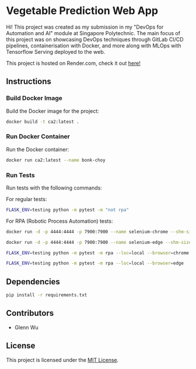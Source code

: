 # Vegetable Prediction Web App

Hi! This project was created as my submission in my "DevOps for Automation and AI" module at Singapore Polytechnic. The main focus of this project was on showcasing DevOps techniques through GitLab CI/CD pipelines, containerisation with Docker, and more along with MLOps with Tensorflow Serving deployed to the web. 

This project is hosted on Render.com, check it out [here!](https://devops-ca2.glennwu.com/)

## Instructions

### Build Docker Image
Build the Docker image for the project:

```bash
docker build -t ca2:latest .
```

### Run Docker Container
Run the Docker container:

```bash
docker run ca2:latest --name bonk-choy
```

### Run Tests
Run tests with the following commands:

For regular tests:

```bash
FLASK_ENV=testing python -m pytest -m "not rpa"
```

For RPA (Robotic Process Automation) tests:

```bash
docker run -d -p 4444:4444 -p 7900:7900 --name selenium-chrome --shm-size=2g selenium/standalone-chrome
```

```bash
docker run -d -p 4444:4444 -p 7900:7900 --name selenium-edge --shm-size=2g selenium/standalone-edge
```

<!-- ```bash
docker run -d -p 4444:4444 -p 7900:7900 --name selenium-firefox --shm-size=2g selenium/standalone-firefox
``` -->

```bash
FLASK_ENV=testing python -m pytest -m rpa --loc=local --browser=chrome
```

```bash
FLASK_ENV=testing python -m pytest -m rpa --loc=local --browser=edge
```

<!-- ```bash
FLASK_ENV=testing python -m pytest -m rpa --loc=local --browser=firefox
``` -->

## Dependencies

```bash
pip install -r requirements.txt
```

## Contributors

- Glenn Wu

## License

This project is licensed under the [MIT License](LICENSE).

